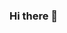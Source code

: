 ### Hi there 👋

<!--
**ThibaudGLT/ThibaudGLT** is a ✨ _special_ ✨ repository because its `README.md` (this file) appears on your GitHub profile.
![Cover](https://github.com/ThibaudGLT/ThibaudGLT/blob/master/img/juracover.jpg)
Here are some ideas to get you started:

- 🔭 I’m currently working on ...
- 🌱 I’m currently learning ...
- 👯 I’m looking to collaborate on ...
- 🤔 I’m looking for help with ...
- 💬 Ask me about ...
- 📫 How to reach me: ...
- 😄 Pronouns: ...
- ⚡ Fun fact: ...
-->
